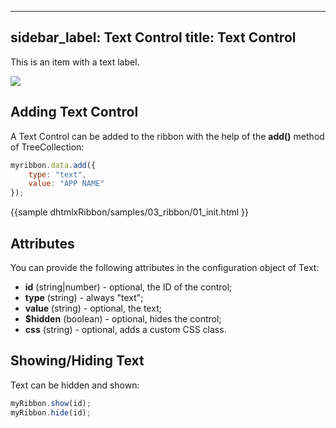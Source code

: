 
---
sidebar_label: Text Control
title: Text Control
---          

This is an item with a text label.

<img src="ribbon/text.png"/>

## Adding Text Control

A Text Control can be added to the ribbon with the help of the **add()** method of TreeCollection:

~~~js
myribbon.data.add({
    type: "text",
	value: "APP NAME"
});
~~~

{{sample
dhtmlxRibbon/samples/03_ribbon/01_init.html
}}

## Attributes

You can provide the following attributes in the configuration object of Text:

- **id** (string|number) - optional, the ID of the control;
- **type** (string) - always "text";
- **value** (string) - optional, the text;
- **$hidden** (boolean) - optional, hides the control;
- **css** (string) - optional, adds a custom CSS class.

## Showing/Hiding Text

Text can be hidden and shown:

~~~js
myRibbon.show(id);
myRibbon.hide(id);
~~~
